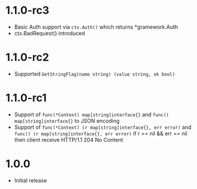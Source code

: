 # 1.1.0-rc3
- Basic Auth support via `ctx.Auth()` which returns *gramework.Auth
- ctx.BadRequest() introduced

# 1.1.0-rc2
- Supported `GetStringFlag(name string) (value string, ok bool)`

# 1.1.0-rc1
- Support of `func(*Context) map[string]interface{}` and `func() map[string]interface{}` to JSON encoding
- Support of `func(*Context) (r map[string]interface{}, err error)` and `func() (r map[string]interface{}, err error)`
  if r == nil && err == nil then client receive HTTP/1.1 204 No Content
  

# 1.0.0
- Initial release
